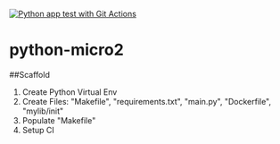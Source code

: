 [![Python app test with Git Actions](https://github.com/andyrews/python-micro2/actions/workflows/devops.yaml/badge.svg)](https://github.com/andyrews/python-micro2/actions/workflows/devops.yaml)

# python-micro2


##Scaffold

1. Create Python Virtual Env
2. Create Files: "Makefile", "requirements.txt", "main.py", "Dockerfile", "mylib/init"
3. Populate "Makefile"
4. Setup CI